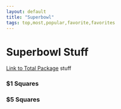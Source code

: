 ```yaml
---
layout: default
title: "Superbowl"
tags: top,most,popular,favorite,favorites
---
```

# Superbowl Stuff

[Link to Total Package](https://docs.google.com/spreadsheets/d/1rWIKbFzSg1lcXDlkT7hXQpUy9cSua2HVgdHYLxroFNQ/edit?usp=sharing)
stuff
### $1 Squares
<!--![]({{site.github.url}}/Camping/Images/FireOnion.jpg){:height="600px" width="600px"}-->

### $5 Squares
